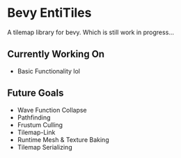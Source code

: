 # Bevy EntiTiles

A tilemap library for bevy.
Which is still work in progress...

## Currently Working On

- Basic Functionality lol

## Future Goals

- Wave Function Collapse
- Pathfinding
- Frustum Culling
- Tilemap-Link
- Runtime Mesh & Texture Baking
- Tilemap Serializing